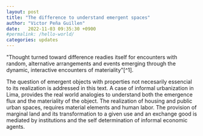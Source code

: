 ```yaml
---
layout: post
title: "The difference to understand emergent spaces"
author: "Victor Peña Guillen"
date:   2022-11-03 09:35:30 +0900
#permalink: /hello-world/
categories: updates
---
```


"Thought turned toward difference readies itself for encounters with random, alternative arrangements and events emerging through the dynamic, interactive encounters of materiality"[^1].

The question of emergent objects with properties not necesarily essencial to its realization is addressed in this text.
A case of informal urbanization in Lima, provides the real world analogies to understand both the emergence flux and the materiality of the object.
The realization of housing and public urban spaces, requires material elements and human labor.
The provision of marginal land and its transformation to a given use and an exchange good is mediated by institutions and the self determination of informal economic agents.

